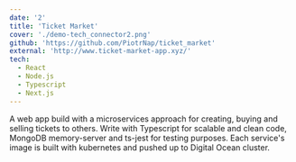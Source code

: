 ```yaml
---
date: '2'
title: 'Ticket Market'
cover: './demo-tech_connector2.png'
github: 'https://github.com/PiotrNap/ticket_market'
external: 'http://www.ticket-market-app.xyz/'
tech:
  - React
  - Node.js
  - Typescript
  - Next.js
---
```


A web app build with a microservices approach for creating, buying and selling tickets to others.
Write with Typescript for scalable and clean code, MongoDB memory-server and ts-jest for testing purposes. Each service's image is built with kubernetes and pushed up to Digital Ocean cluster.
